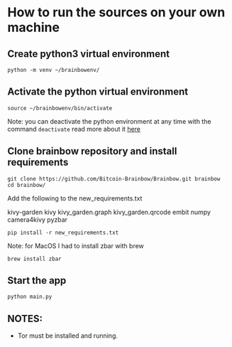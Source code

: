 # How to run the sources on your own machine 

## Create python3 virtual environment

```shell
python -m venv ~/brainbowenv/
```

## Activate the python virtual environment 

```shell
source ~/brainbowenv/bin/activate
```

Note: you can deactivate the python environment at any time with the command `deactivate`
read more about it [here](https://docs.python.org/3/library/venv.html)

## Clone brainbow repository and install requirements

```shell
git clone https://github.com/Bitcoin-Brainbow/Brainbow.git brainbow
cd brainbow/
```

Add the following to the new_requirements.txt

kivy-garden
kivy
kivy_garden.graph
kivy_garden.qrcode
embit
numpy
camera4kivy
pyzbar

```shell
pip install -r new_requirements.txt
```

Note: for MacOS I had to install zbar with brew

```shell
brew install zbar
```

## Start the app

```shell
python main.py
```

## NOTES:
- Tor must be installed and running.

